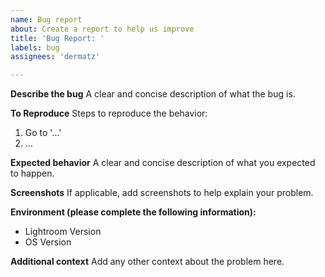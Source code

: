 ```yaml
---
name: Bug report
about: Create a report to help us improve
title: 'Bug Report: '
labels: bug
assignees: 'dermatz'

---
```


**Describe the bug**
A clear and concise description of what the bug is.

**To Reproduce**
Steps to reproduce the behavior:
1. Go to '...'
2. ...

**Expected behavior**
A clear and concise description of what you expected to happen.

**Screenshots**
If applicable, add screenshots to help explain your problem.

**Environment (please complete the following information):**
 - Lightroom Version
 - OS Version

**Additional context**
Add any other context about the problem here.
